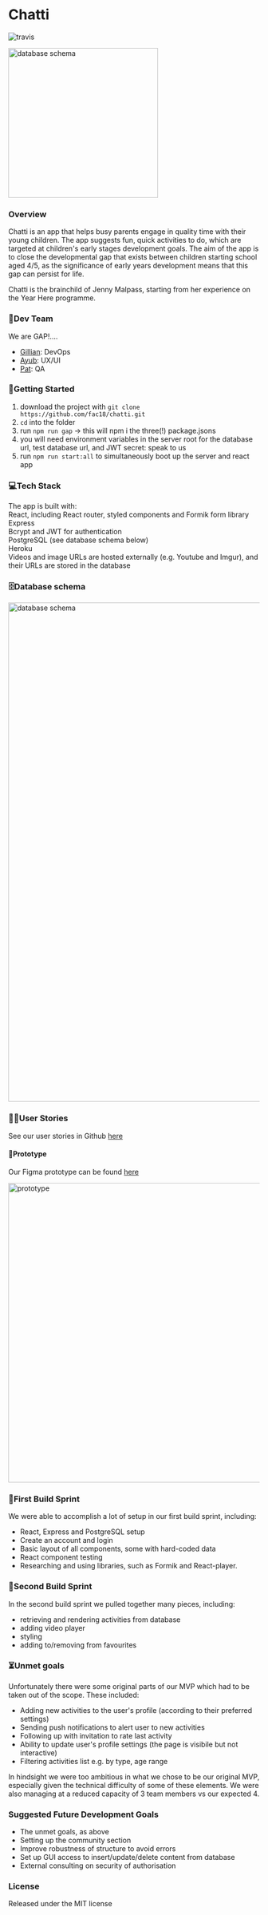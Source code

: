 # Chatti

![travis](https://travis-ci.com/fac18/chatti.svg?branch=master)

<img src="https://imgur.com/xGUSSRl.jpg" alt="database schema" width="300px">

### Overview

Chatti is an app that helps busy parents engage in quality time with their young children.  The app suggests fun, quick activities to do, which are targeted at children's early stages development goals.  The aim of the app is to close the developmental gap that exists between children starting school aged 4/5, as the significance of early years development means that this gap can persist for life.

Chatti is the brainchild of Jenny Malpass, starting from her experience on the Year Here programme.


### 👋Dev Team
We are GAP!....

* [Gillian](https://github.com/yeo-yeo): DevOps
* [Ayub](https://github.com/Ayub3): UX/UI
* [Pat](https://github.com/pat-cki): QA


### 🏁Getting Started 

1. download the project with `git clone https://github.com/fac18/chatti.git`
2. `cd` into the folder
3. run `npm run gap` -> this will npm i the three(!) package.jsons
4. you will need environment variables in the server root for the database url, test database url, and JWT secret: speak to us
5. run `npm run start:all` to simultaneously boot up the server and react app

### 💻Tech Stack
The app is built with:\
React, including React router, styled components and Formik form library\
Express\
Bcrypt and JWT for authentication\
PostgreSQL (see database schema below)\
Heroku\
Videos and image URLs are hosted externally (e.g. Youtube and Imgur), and their URLs are stored in the database


### 🗄️Database schema
<img src="https://imgur.com/BVlwidp.jpg" alt="database schema" width="1000px">


### 👩‍👦User Stories

See our user stories in Github [here](https://github.com/fac18/chatti/labels/user%20story)

#### 📐Prototype

Our Figma prototype can be found [here](https://www.figma.com/file/x7cFeKTtGpQQfBNwkfg0oX/Chatty?node-id=54%3A607)

<img src="https://imgur.com/DepXu2I.jpg" alt="prototype" width="600px">


### 🏃First Build Sprint

We were able to accomplish a lot of setup in our first build sprint, including:
* React, Express and PostgreSQL setup
* Create an account and login
* Basic layout of all components, some with hard-coded data
* React component testing
* Researching and using libraries, such as Formik and React-player.

### 🏃Second Build Sprint

In the second build sprint we pulled together many pieces, including:
* retrieving and rendering activities from database
* adding video player
* styling
* adding to/removing from favourites


### ⏳Unmet goals

Unfortunately there were some original parts of our MVP which had to be taken out of the scope.  These included:
* Adding new activities to the user's profile (according to their preferred settings)
* Sending push notifications to alert user to new activities
* Following up with invitation to rate last activity
* Ability to update user's profile settings (the page is visibile but not interactive)
* Filtering activities list e.g. by type, age range

In hindsight we were too ambitious in what we chose to be our original MVP, especially given the technical difficulty of some of these elements.  We were also managing at a reduced capacity of 3 team members vs our expected 4.

### Suggested Future Development Goals

* The unmet goals, as above
* Setting up the community section
* Improve robustness of structure to avoid errors
* Set up GUI access to insert/update/delete content from database
* External consulting on security of authorisation

### License
Released under the MIT license
